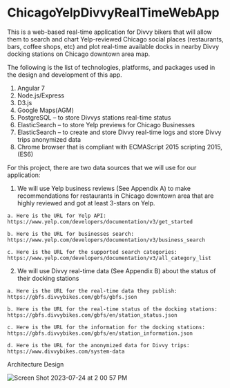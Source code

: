 # ChicagoYelpDivvyRealTimeWebApp

This is a web-based real-time application for Divvy bikers that will allow them to search and chart Yelp-reviewed Chicago social places (restaurants, bars, coffee shops, etc) and plot real-time available docks in nearby Divvy docking stations on Chicago downtown area map.

The following is the list of technologies, platforms, and packages used in the design and development of this app.
  1. Angular 7
  2. Node.js/Express
  3. D3.js
  4. Google Maps(AGM)
  5. PostgreSQL – to store Divvys stations real-time status
  6. ElasticSearch – to store Yelp previews for Chicago Businesses
  7. ElasticSearch – to create and store Divvy real-time logs and store Divvy trips anonymized data
  8. Chrome browser that is compliant with ECMAScript 2015 scripting 2015, (ES6)
   
For this project, there are two data sources that we will use for our application:
  1. We will use Yelp business reviews (See Appendix A) to make recommendations for restaurants in Chicago downtown area that are highly reviewed and got at least 3-stars on Yelp.
  
    a. Here is the URL for Yelp API:
    https://www.yelp.com/developers/documentation/v3/get_started
    
    b. Here is the URL for businesses search:
    https://www.yelp.com/developers/documentation/v3/business_search
    
    c. Here is the URL for the supported search categories:
    https://www.yelp.com/developers/documentation/v3/all_category_list

  2. We will use Divvy real-time data (See Appendix B) about the status of their docking stations
  
    a. Here is the URL for the real-time data they publish:
    https://gbfs.divvybikes.com/gbfs/gbfs.json
    
    b. Here is the URL for the real-time status of the docking stations:
    https://gbfs.divvybikes.com/gbfs/en/station_status.json
    
    c. Here is the URL for the information for the docking stations:
    https://gbfs.divvybikes.com/gbfs/en/station_information.json
    
    d. Here is the URL for the anonymized data for Divvy trips:
    https://www.divvybikes.com/system-data

Architecture Design


![Screen Shot 2023-07-24 at 2 00 57 PM](https://github.com/mingmingclaire/ChicagoYelpDivvyRealTimeWebApp/assets/43943707/c6839be7-6f99-4ed7-83f3-78cfad1652ac)
